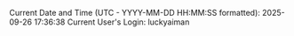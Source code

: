 Current Date and Time (UTC - YYYY-MM-DD HH:MM:SS formatted): 2025-09-26 17:36:38
Current User's Login: luckyaiman
